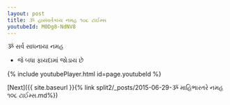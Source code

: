 ```yaml
---
layout: post
title: ૐ હાસંવર્તકાય નમહ ૧૦૮ ટાઈમ્સ
youtubeId: M0Dg8-NdNV8
---
```

 
 
 ૐ સર્વ સાધનાયા નમહ  
 
 -  જે બધા ફાયદામાં જોડાય છે 
 
  
 
  
 
 
 
 
 
 


{% include youtubePlayer.html id=page.youtubeId %}
 
[Next]({{ site.baseurl }}{% link  split2/_posts/2015-06-29-ૐ માહિભારતરે નમહ ૧૦૮ ટાઈમ્સ.md%})
 
